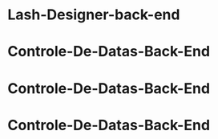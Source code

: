 # Lash-Designer-back-end
# Controle-De-Datas-Back-End
# Controle-De-Datas-Back-End
# Controle-De-Datas-Back-End
